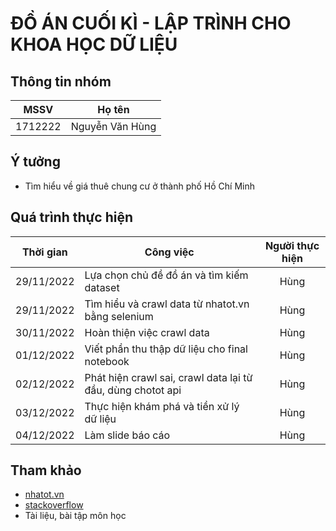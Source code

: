 # ĐỒ ÁN CUỐI KÌ - LẬP TRÌNH CHO KHOA HỌC DỮ LIỆU

## Thông tin nhóm

|  MSSV   |     Họ tên      |
|:-------:|:---------------:|
| 1712222 | Nguyễn Văn Hùng |

## Ý tưởng

- Tìm hiểu về giá thuê chung cư ở thành phố Hồ Chí Minh

## Quá trình thực hiện

| Thời gian  | Công việc                                                   | Người thực hiện |
|------------|-------------------------------------------------------------|:---------------:|
| 29/11/2022 | Lựa chọn chủ đề đồ án và tìm kiếm dataset                   |      Hùng       |
| 29/11/2022 | Tìm hiểu và crawl data từ nhatot.vn bằng selenium           |      Hùng       |
| 30/11/2022 | Hoàn thiện việc crawl data                                  |      Hùng       |
| 01/12/2022 | Viết phần thu thập dữ liệu cho final notebook               |      Hùng       |
| 02/12/2022 | Phát hiện crawl sai, crawl data lại từ đầu, dùng chotot api |      Hùng       |
| 03/12/2022 | Thực hiện khám phá và tiền xử lý dữ liệu                    |      Hùng       |
| 04/12/2022 | Làm slide báo cáo                                           |      Hùng       |

## Tham khảo

- [nhatot.vn](https://www.nhatot.com/thue-can-ho-chung-cu-tp-ho-chi-minh)
- [stackoverflow](https://stackoverflow.com/)
- Tài liệu, bài tập môn học